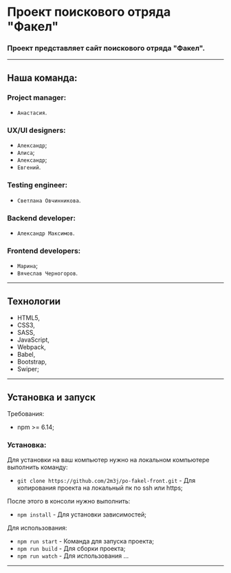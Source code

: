 # Проект поискового отряда "Факел"

### Проект представляет сайт поискового отряда "Факел".

---

## Наша команда:
### Project manager:
- `Анастасия`.
### UX/UI designers:
- `Александр`;
- `Алиса`;
- `Александр`;
- `Евгений`.
### Testing engineer:
- `Светлана Овчинникова`.
### Backend developer: 
- `Александр Максимов`.

### Frontend developers:
- `Марина`;
- `Вячеслав Черногоров`.

---

## Технологии 

- HTML5,
- CSS3,
- SASS,
- JavaScript,
- Webpack,
- Babel,
- Bootstrap,
- Swiper;

---
## Установка и запуск

Требования:

* npm >= 6.14;

### Установка:

Для установки на ваш компьютер нужно на локальном компьютере выполнить команду: 

- `git clone https://github.com/2m3j/po-fakel-front.git` - Для копирования проекта на локальный пк по ssh или https;

После этого в консоли нужно выполнить: 

- `npm install` - Для установки зависимостей;

Для использования:

- `npm run start` - Команда для запуска проекта;
- `npm run build` - Для сборки проекта;
- `npm run watch` - Для использования ...

---